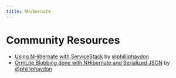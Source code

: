 ```yaml
---
title: NHibernate
---
```


# Community Resources
  - [Using NHibernate with ServiceStack](http://www.philliphaydon.com/2012/06/05/using-nhibernate-with-servicestack/) by [@philliphaydon](https://twitter.com/philliphaydon)
  - [OrmLite Blobbing done with NHibernate and Serialized JSON](http://www.philliphaydon.com/2012/03/ormlite-blobbing-done-with-nhibernate-and-serialized-json/) by [@philliphaydon](https://twitter.com/philliphaydon)
